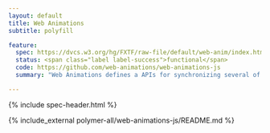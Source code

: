 ```yaml
---
layout: default
title: Web Animations
subtitle: polyfill

feature:
  spec: https://dvcs.w3.org/hg/FXTF/raw-file/default/web-anim/index.html
  status: <span class="label label-success">functional</span>
  code: https://github.com/web-animations/web-animations-js
  summary: "Web Animations defines a APIs for synchronizing several of the web's animation models with complex, scriptable animations."

---
```


<!-- TODO(ericbidelman): remove when Toolkit builds in Web Animations. -->
<!-- <script src="/toolkit/platform/web-animations-js/web-animations.js"></script> -->

{% include spec-header.html %}

{% include_external polymer-all/web-animations-js/README.md %}
